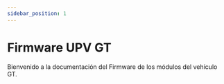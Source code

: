```yaml
---
sidebar_position: 1
---
```


# Firmware UPV GT

Bienvenido a la documentación del Firmware de los módulos del vehículo GT.
